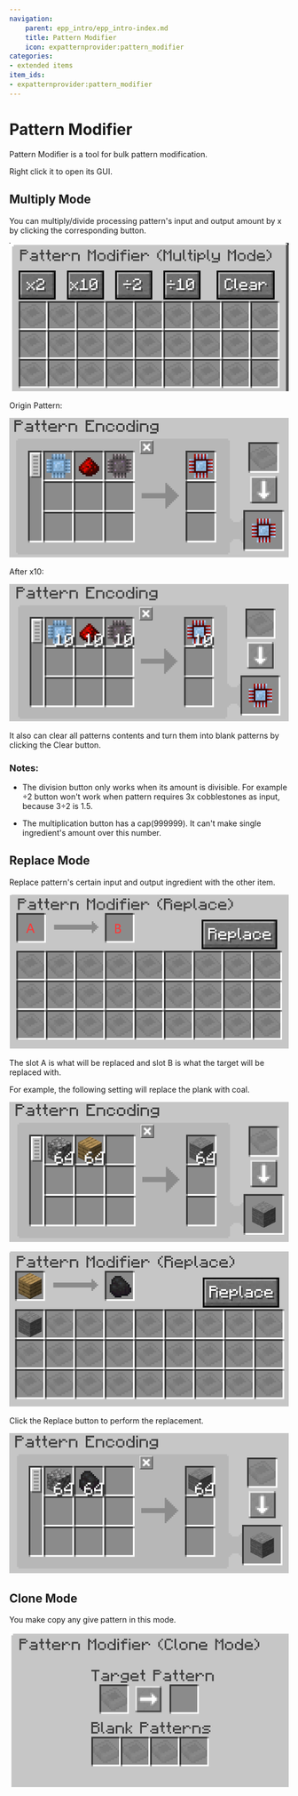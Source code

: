 ```yaml
---
navigation:
    parent: epp_intro/epp_intro-index.md
    title: Pattern Modifier
    icon: expatternprovider:pattern_modifier
categories:
- extended items
item_ids:
- expatternprovider:pattern_modifier
---
```


# Pattern Modifier

Pattern Modifier is a tool for bulk pattern modification.

<ItemImage id="expatternprovider:pattern_modifier" scale="4"></ItemImage>

Right click it to open its GUI.

## Multiply Mode

You can multiply/divide processing pattern's input and output amount by x by clicking the corresponding button. 

![PM](../pic/pm.png)

Origin Pattern:

![PM1](../pic/pm1.png)

After x10:

![PM2](../pic/pm2.png)

It also can clear all patterns contents and turn them into blank patterns by clicking the Clear button.

### Notes:

 - The division button only works when its amount is divisible. For example ÷2 button won't work when pattern requires 3x
cobblestones as input, because 3÷2 is 1.5.

 - The multiplication button has a cap(999999). It can't make single ingredient's amount over this number.

## Replace Mode

Replace pattern's certain input and output ingredient with the other item.

![PM3](../pic/pm4.png)

The slot A is what will be replaced and slot B is what the target will be replaced with.

For example, the following setting will replace the plank with coal.

![PM4](../pic/pm6.png)

![PM5](../pic/pm5.png)

Click the Replace button to perform the replacement.

![PM6](../pic/pm7.png)

## Clone Mode

You make copy any give pattern in this mode.

![PM7](../pic/pm3.png)

